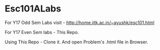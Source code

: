 # Esc101ALabs

For Y17 Odd Sem Labs visit - http://home.iitk.ac.in/~ayushk/esc101.html

For Y17 Even Sem labs - This Repo.

Using This Repo -
Clone it.
And open Problem's .html file in Browser.
